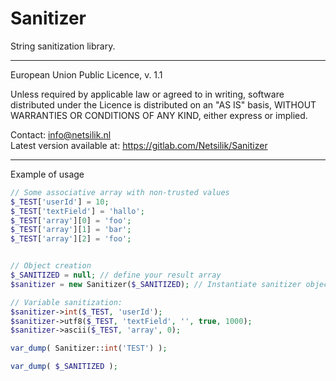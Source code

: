 Sanitizer
=========

String sanitization library.

---

European Union Public Licence, v. 1.1

Unless required by applicable law or agreed to in writing, software
distributed under the Licence is distributed on an "AS IS" basis,
WITHOUT WARRANTIES OR CONDITIONS OF ANY KIND, either express or implied.

Contact: info@netsilik.nl  
Latest version available at: https://gitlab.com/Netsilik/Sanitizer

---

Example of usage

```php
// Some associative array with non-trusted values
$_TEST['userId'] = 10;
$_TEST['textField'] = 'hallo';
$_TEST['array'][0] = 'foo';
$_TEST['array'][1] = 'bar';
$_TEST['array'][2] = 'foo';


// Object creation
$_SANITIZED = null; // define your result array
$sanitizer = new Sanitizer($_SANITIZED); // Instantiate sanitizer object with a reference to our result array as construction argument

// Variable sanitization:
$sanitizer->int($_TEST, 'userId');
$sanitizer->utf8($_TEST, 'textField', '', true, 1000);
$sanitizer->ascii($_TEST, 'array', 0);

var_dump( Sanitizer::int('TEST') );

var_dump( $_SANITIZED );
```
